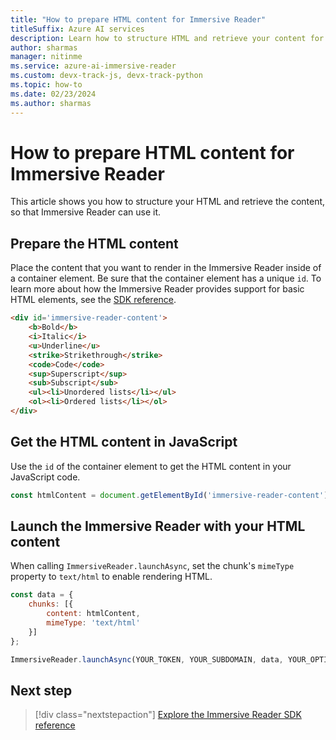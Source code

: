```yaml
---
title: "How to prepare HTML content for Immersive Reader"
titleSuffix: Azure AI services
description: Learn how to structure HTML and retrieve your content for use with Immersive Reader.
author: sharmas
manager: nitinme
ms.service: azure-ai-immersive-reader
ms.custom: devx-track-js, devx-track-python
ms.topic: how-to
ms.date: 02/23/2024
ms.author: sharmas
---
```


# How to prepare HTML content for Immersive Reader

This article shows you how to structure your HTML and retrieve the content, so that Immersive Reader can use it.

## Prepare the HTML content

Place the content that you want to render in the Immersive Reader inside of a container element. Be sure that the container element has a unique `id`. To learn more about how the Immersive Reader provides support for basic HTML elements, see the [SDK reference](reference.md#html-support).

```html
<div id='immersive-reader-content'>
    <b>Bold</b>
    <i>Italic</i>
    <u>Underline</u>
    <strike>Strikethrough</strike>
    <code>Code</code>
    <sup>Superscript</sup>
    <sub>Subscript</sub>
    <ul><li>Unordered lists</li></ul>
    <ol><li>Ordered lists</li></ol>
</div>
```

## Get the HTML content in JavaScript

Use the `id` of the container element to get the HTML content in your JavaScript code.

```javascript
const htmlContent = document.getElementById('immersive-reader-content').innerHTML;
```

## Launch the Immersive Reader with your HTML content

When calling `ImmersiveReader.launchAsync`, set the chunk's `mimeType` property to `text/html` to enable rendering HTML.

```javascript
const data = {
    chunks: [{
        content: htmlContent,
        mimeType: 'text/html'
    }]
};

ImmersiveReader.launchAsync(YOUR_TOKEN, YOUR_SUBDOMAIN, data, YOUR_OPTIONS);
```

## Next step

> [!div class="nextstepaction"]
> [Explore the Immersive Reader SDK reference](reference.md)
